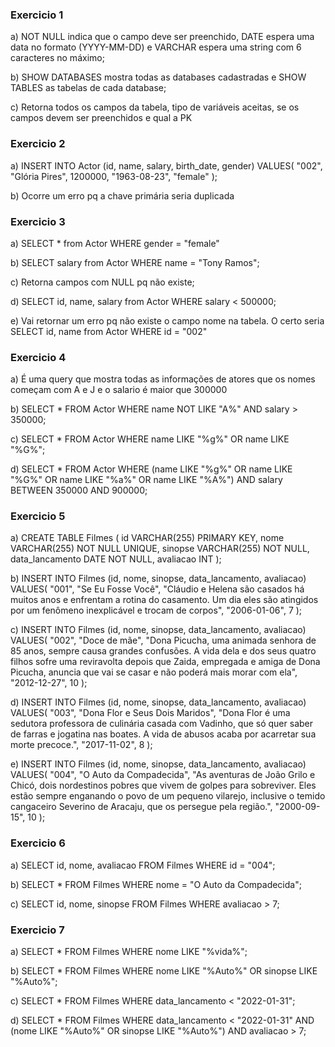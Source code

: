 ### Exercicio 1
a) NOT NULL indica que o campo deve ser preenchido, DATE espera uma data no formato (YYYY-MM-DD) e VARCHAR espera uma string com 6 caracteres no máximo;

b) SHOW DATABASES mostra todas as databases cadastradas e SHOW TABLES as tabelas de cada database;

c) Retorna todos os campos da tabela, tipo de variáveis aceitas, se os campos devem ser preenchidos e qual a PK

### Exercicio 2
a) INSERT INTO Actor (id, name, salary, birth_date, gender)
    VALUES(
        "002", 
        "Glória Pires",
        1200000,
        "1963-08-23", 
        "female"
        );

b) Ocorre um erro pq a chave primária seria duplicada

### Exercicio 3
a) SELECT * from Actor WHERE gender = "female"

b) SELECT salary from Actor WHERE name = "Tony Ramos";

c) Retorna campos com NULL pq não existe;

d) SELECT id, name, salary from Actor WHERE salary < 500000;

e) Vai retornar um erro pq não existe o campo nome na tabela. O certo seria SELECT id, name from Actor WHERE id = "002"

### Exercicio 4
a) É uma query que mostra todas as informações de atores que os nomes começam com A e J e o salario é maior que 300000

b) SELECT * FROM Actor WHERE name NOT LIKE "A%" AND salary > 350000;

c) SELECT * FROM Actor WHERE name LIKE "%g%" OR name LIKE "%G%";

d) SELECT * FROM Actor WHERE (name LIKE "%g%" OR name LIKE "%G%" OR name LIKE "%a%" OR name LIKE "%A%") AND salary BETWEEN 350000 AND 900000;

### Exercicio 5
a) CREATE TABLE Filmes (
    id VARCHAR(255) PRIMARY KEY,
    nome VARCHAR(255) NOT NULL UNIQUE,
    sinopse VARCHAR(255) NOT NULL,
    data_lancamento DATE NOT NULL,
    avaliacao INT
);

b) INSERT INTO Filmes (id, nome, sinopse, data_lancamento, avaliacao) 
VALUES(
	"001",
    "Se Eu Fosse Você",
    "Cláudio e Helena são casados há muitos anos e enfrentam a rotina do casamento. Um dia eles são atingidos por um fenômeno inexplicável e trocam de corpos",
    "2006-01-06",
    7
);

c) INSERT INTO Filmes (id, nome, sinopse, data_lancamento, avaliacao) 
VALUES(
	"002",
    "Doce de mãe",
    "Dona Picucha, uma animada senhora de 85 anos, sempre causa grandes confusões. A vida dela e dos seus quatro filhos sofre uma reviravolta depois que Zaida, empregada e amiga de Dona Picucha, anuncia que vai se casar e não poderá mais morar com ela",
    "2012-12-27",
    10
);

d) INSERT INTO Filmes (id, nome, sinopse, data_lancamento, avaliacao) 
VALUES(
	"003",
    "Dona Flor e Seus Dois Maridos",
    "Dona Flor é uma sedutora professora de culinária casada com Vadinho, que só quer saber de farras e jogatina nas boates. A vida de abusos acaba por acarretar sua morte precoce.",
    "2017-11-02",
    8
);

e) INSERT INTO Filmes (id, nome, sinopse, data_lancamento, avaliacao) 
VALUES(
	"004",
    "O Auto da Compadecida",
    "As aventuras de João Grilo e Chicó, dois nordestinos pobres que vivem de golpes para sobreviver. Eles estão sempre enganando o povo de um pequeno vilarejo, inclusive o temido cangaceiro Severino de Aracaju, que os persegue pela região.",
    "2000-09-15",
    10
);

### Exercicio 6
a) SELECT id, nome, avaliacao FROM Filmes WHERE id = "004";

b) SELECT * FROM Filmes WHERE nome = "O Auto da Compadecida";

c) SELECT id, nome, sinopse FROM Filmes WHERE avaliacao > 7;

### Exercicio 7
a) SELECT * FROM Filmes WHERE nome LIKE "%vida%";

b) SELECT * FROM Filmes WHERE nome LIKE "%Auto%" OR sinopse LIKE "%Auto%";

c) SELECT * FROM Filmes WHERE data_lancamento < "2022-01-31";

d) SELECT * FROM Filmes WHERE data_lancamento < "2022-01-31" AND (nome LIKE "%Auto%" OR sinopse LIKE "%Auto%") AND avaliacao > 7;